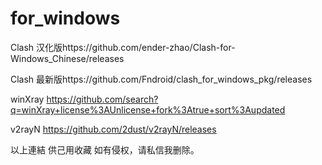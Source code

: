 # for_windows 
Clash 汉化版https://github.com/ender-zhao/Clash-for-Windows_Chinese/releases

Clash 最新版https://github.com/Fndroid/clash_for_windows_pkg/releases

winXray https://github.com/search?q=winXray+license%3AUnlicense+fork%3Atrue+sort%3Aupdated

v2rayN  https://github.com/2dust/v2rayN/releases

以上連結 供己用收藏
如有侵权，请私信我删除。
